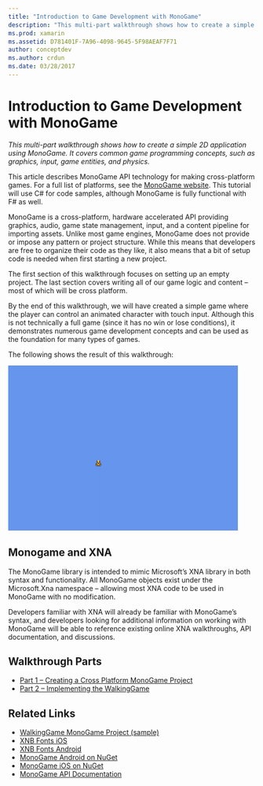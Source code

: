 ```yaml
---
title: "Introduction to Game Development with MonoGame"
description: "This multi-part walkthrough shows how to create a simple 2D application using MonoGame.  It covers common game programming concepts, such as graphics, input, game entities, and physics."
ms.prod: xamarin
ms.assetid: D781401F-7A96-4098-9645-5F98AEAF7F71
author: conceptdev
ms.author: crdun
ms.date: 03/28/2017
---
```

# Introduction to Game Development with MonoGame

_This multi-part walkthrough shows how to create a simple 2D application using MonoGame.  It covers common game programming concepts, such as graphics, input, game entities, and physics._

This article describes MonoGame API technology for making cross-platform games. For a full list of platforms, see the [MonoGame website](http://www.monogame.net/). This tutorial will use C# for code samples, although MonoGame is fully functional with F# as well.

MonoGame is a cross-platform, hardware accelerated API providing graphics, audio, game state management, input, and a content pipeline for importing assets. Unlike most game engines, MonoGame does not provide or impose any pattern or project structure.  While this means that developers are free to organize their code as they like, it also means that a bit of setup code is needed when first starting a new project.

The first section of this walkthrough focuses on setting up an empty project. The last section covers writing all of our game logic and content – most of which will be cross platform.

By the end of this walkthrough, we will have created a simple game where the player can control an animated character with touch input.  Although this is not technically a full game (since it has no win or lose conditions), it demonstrates numerous game development concepts and can be used as the foundation for many types of games. 

The following shows the result of this walkthrough:

![Animation of sample game character following the mouse](images/image1.gif)

## Monogame and XNA

The MonoGame library is intended to mimic Microsoft’s XNA library in both syntax and functionality.  All MonoGame objects exist under the Microsoft.Xna namespace – allowing most XNA code to be used in MonoGame with no modification. 

Developers familiar with XNA will already be familiar with MonoGame’s syntax, and developers looking for additional information on working with MonoGame will be able to reference existing online XNA walkthroughs, API documentation, and discussions.


## Walkthrough Parts

- [Part 1 – Creating a Cross Platform MonoGame Project](~/graphics-games/monogame/introduction/part1.md)
- [Part 2 – Implementing the WalkingGame](~/graphics-games/monogame/introduction/part2.md)

## Related Links

- [WalkingGame MonoGame Project (sample)](https://docs.microsoft.com/samples/xamarin/mobile-samples/walkinggamemg/)
- [XNB Fonts iOS](https://github.com/mono/CocosSharp/tree/master/Samples/GameStarterKit/GameStarterKit/Content/fonts)
- [XNB Fonts Android](https://github.com/mono/CocosSharp/tree/master/Samples/GameStarterKit/GameStarterKit/Assets/Content/fonts)
- [MonoGame Android on NuGet](https://www.nuget.org/packages/MonoGame.Framework.Android/)
- [MonoGame iOS on NuGet](https://www.nuget.org/packages/MonoGame.Framework.iOS/)
- [MonoGame API Documentation](http://www.monogame.net/documentation/?page=main)
